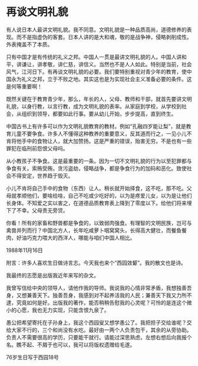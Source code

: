 # 再谈文明礼貌

有人说日本人最讲文明礼貌。我不同意。文明礼貌是一种品质高尚，道德修养的表现。而不是指虚伪的客套。日本人讲的是大和魂，敬的是战争神，侵略剥削成性。外表掩盖不了本质。

只有中国才是有传统的礼义之邦。中国人一贯是最讲文明礼貌的人。中国人讲和平，讲谦让，讲孝敬，讲仁慈，讲信义。当然也不是人人如此。特别是当前，社会风气，江河日下。有再谈文明礼貌的必要。我们要特别重视对青少年的教育，使中国永为礼义之邦，立于不败之地。其实这也是为实现社会主义准备必要的条件。这是何等重要啊！

既然关键在于教育青少年，那么，年长的人，父母、教师和干部，就首先要讲文明礼貌，以身行教，以言行教，成为文明礼貌的表率。从家庭到学校，从学校到社会，从组织到领导，都要如此行事。要从幼儿开始，步步提高，直到终生。

中国古书上有许多可以作为文明礼貌教育的教材。例如“孔融四岁能让梨”，就是教育儿童不要争食。许多人不懂得这种教养的重要意义，反其道而行之，一见小儿不肯将他手中的食物让人，就大加赞扬。这是严重的错误，贻害无穷。不是也有一些罪犯在临刑前怨恨父母吗。

从小教孩子不争食。这是最重要的一条。因为一切不文明礼貌的行为以至犯罪都与争食有关。索贿受贿，贪污盗劫，侵略战争，都是争食行为的加码和恶化。致使社会不得安定，世界趋于毁灭。

小儿不肯将自己手中的食物（东西）让人。稍长就开始择食，这不吃，那不吃。父母就孝顺他们，要啥给啥，自己不吃或少吃好的，以为是疼爱儿女，以为是让他们长身体。不知爱之实以害之，在道德品质教育表上降到了零度以下。给他们将来埋下了不幸。父母责无旁贷。

你看！所有的家畜和野兽都是争食的，以致弱肉强食。有理智的文明民族，岂可与禽兽并列而行？中国北方人，长年吃咸萝卜咽窝窝头，长得高大健壮，而餐鱼餐肉，好油巧克力喂大的西洋人，哪能与咱们中国人相比。

1988年11月16日

附言：许多人喜欢生日做诗言志。今天我也来个“西园效颦”。我的散文也是诗。

我最终的志愿是出版我近年来写的杂文。

我曾写信给中央的领导人，请他作我的导师。我说我的心情非常矛盾，我想独善吾身，又想兼善天下。独善吾身，我感到对不起养活我的人民；兼善天下我又力所不逮，究竟如何是好。出版我的著作，能否稍稍告慰我的心灵呢？可怜的是连这个微小的心愿，我也无力实现，只能含恨九泉了。

愚公把希望寄托在子孙身上，我这个西园叟又想学愚公了。我把担子交给谁呢？交给大家不行的，三个和尚没有水吃。最好由一两个人负责包干，其余的从旁协助。负责人不需要很高的学历，只要能干就行。请能过深思熟虑，左想右想后向我报个名。瞧不起、不屑于也可以，我可以将版权遗赠给毛遂。

76岁生日写于西园18号

